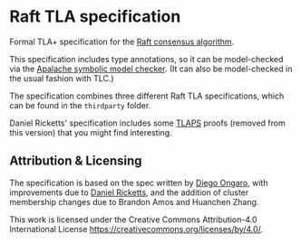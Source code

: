 # Raft TLA specification

Formal TLA+ specification for the [Raft consensus
algorithm](https://raftconsensus.github.io/).

This specification includes type annotations, so it can be model-checked via
the [Apalache symbolic model checker](https://apalache.informal.systems/). (It
can also be model-checked in the usual fashion with TLC.)

The specification combines three different Raft TLA specifications, which can
be found in the `thirdparty` folder.

Daniel Ricketts' specification includes some
[TLAPS](https://tla.msr-inria.inria.fr/tlaps/content/Home.html) proofs (removed
from this version) that you might find interesting.

## Attribution & Licensing

The specification is based on the spec written by [Diego
Ongaro](https://github.com/ongardie/raft.tla), with improvements due to
[Daniel Ricketts](https://github.com/dricketts/raft.tla), and the addition of
cluster membership changes due to Brandon Amos and Huanchen Zhang.

This work is licensed under the Creative Commons Attribution-4.0 International
License https://creativecommons.org/licenses/by/4.0/.